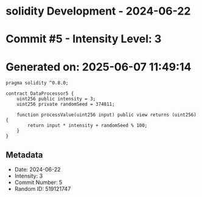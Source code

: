 ﻿# solidity Development - 2024-06-22
# Commit #5 - Intensity Level: 3
# Generated on: 2025-06-07 11:49:14
```solidity
pragma solidity ^0.8.0;

contract DataProcessor5 {
    uint256 public intensity = 3;
    uint256 private randomSeed = 374811;

    function processValue(uint256 input) public view returns (uint256) {
        return input * intensity + randomSeed % 100;
    }
}
```
## Metadata
- Date: 2024-06-22
- Intensity: 3
- Commit Number: 5
- Random ID: 519121747
